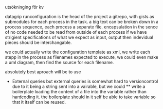 utsökninging för kv

datagrip runconfiguration is the head of the project
a gitrepo, with gists as submodules for each process in the task.
a big text can be broken down in a process sequence, each process a separate file.
encapsulation in the sence of no code needed to be read from outside of each process
if we have strigient specifications of what we expect as input, output then indevidual pieces should be interchangable.

we could actually write the configuration template as xml, we write each stepp in the process as filenames expected to execute, we could even make a uml diagram, then find the source for each filename.

absolutely best aproach will be to use

* External queries but external queries is somewhat hard to versioncontrol due to it being a string sent into a vairable, but we could
** write a boilerplate loading the content of a file into the variable rather than hardcoding it. the boilerplate should in it self be able to take variable so that it itself can be reused.
